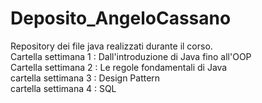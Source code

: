 # Deposito_AngeloCassano
Repository dei file java realizzati durante il corso. <br>
Cartella settimana 1 : Dall'introduzione di Java fino all'OOP <br>
Cartella settimana 2 : Le regole fondamentali di Java   <br>
cartella settimana 3 : Design Pattern   <br>
cartella settimana 4 : SQL  <br>
